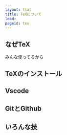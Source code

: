 ```yaml
---
layout: flat
title: TeXについて
lead:
pageid: tex
---
```

## なぜTeX

みんな使ってるから

## TeXのインストール

## Vscode

## GitとGithub

## いろんな技

